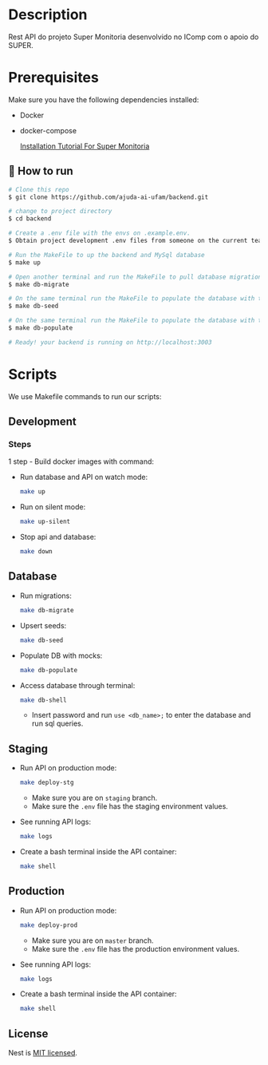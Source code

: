 # Description

Rest API do projeto Super Monitoria desenvolvido no IComp com o apoio do SUPER.

# Prerequisites

Make sure you have the following dependencies installed:
- Docker
- docker-compose

  [Installation Tutorial For Super Monitoria](https://drive.google.com/file/d/1VTI1zlTJT60XxN5O1b0aDQJpFyklRkdr/view?usp=sharing)


## :tada: How to run

```bash
# Clone this repo
$ git clone https://github.com/ajuda-ai-ufam/backend.git

# change to project directory
$ cd backend

# Create a .env file with the envs on .example.env.
$ Obtain project development .env files from someone on the current team or Tech Lead

# Run the MakeFile to up the backend and MySql database
$ make up

# Open another terminal and run the MakeFile to pull database migrations
$ make db-migrate

# On the same terminal run the MakeFile to populate the database with the seeds
$ make db-seed

# On the same terminal run the MakeFile to populate the database with the mocks
$ make db-populate

# Ready! your backend is running on http://localhost:3003 
```

# Scripts

We use Makefile commands to run our scripts:

## Development

### Steps

1 step - Build docker images with command:


- Run database and API on watch mode:
  ```bash
  make up
  ```

- Run on silent mode:
  ```bash
  make up-silent
  ```

- Stop api and database:
  ```bash
  make down
  ```

## Database

- Run migrations:
  ```bash
  make db-migrate
  ```

- Upsert seeds:
  ```bash
  make db-seed
  ```

- Populate DB with mocks: 
  ```bash
  make db-populate
  ```

- Access database through terminal:
  ```bash
  make db-shell
  ```
  - Insert password and run `use <db_name>;` to enter the database and run sql queries.

## Staging

- Run API on production mode:
  ```bash
  make deploy-stg
  ```
  - Make sure you are on `staging` branch.
  - Make sure the `.env` file has the staging environment values.

- See running API logs:
  ```bash
  make logs
  ```

- Create a bash terminal inside the API container:
  ```bash
  make shell
  ```

## Production

- Run API on production mode:
  ```bash
  make deploy-prod
  ```
  - Make sure you are on `master` branch.
  - Make sure the `.env` file has the production environment values.

- See running API logs:
  ```bash
  make logs
  ```

- Create a bash terminal inside the API container:
  ```bash
  make shell
  ```

## License

Nest is [MIT licensed](LICENSE).
